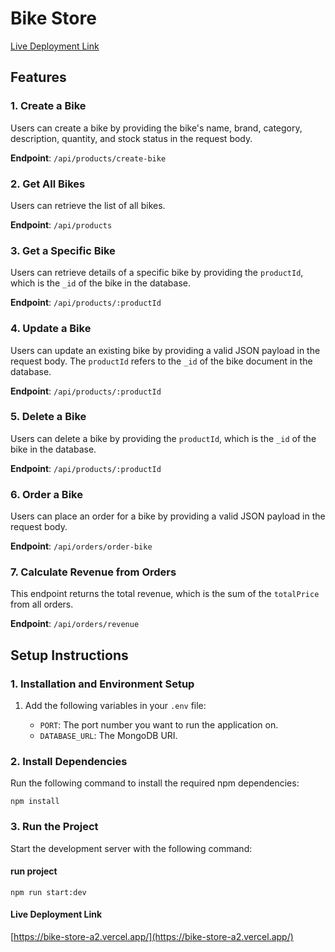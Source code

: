 # Bike Store

[Live Deployment Link](https://bike-store-a2.vercel.app/)

## Features

### 1. Create a Bike

Users can create a bike by providing the bike's name, brand, category, description, quantity, and stock status in the request body.

**Endpoint**: `/api/products/create-bike`

### 2. Get All Bikes

Users can retrieve the list of all bikes.

**Endpoint**: `/api/products`

### 3. Get a Specific Bike

Users can retrieve details of a specific bike by providing the `productId`, which is the `_id` of the bike in the database.

**Endpoint**: `/api/products/:productId`

### 4. Update a Bike

Users can update an existing bike by providing a valid JSON payload in the request body. The `productId` refers to the `_id` of the bike document in the database.

**Endpoint**: `/api/products/:productId`

### 5. Delete a Bike

Users can delete a bike by providing the `productId`, which is the `_id` of the bike in the database.

**Endpoint**: `/api/products/:productId`

### 6. Order a Bike

Users can place an order for a bike by providing a valid JSON payload in the request body.

**Endpoint**: `/api/orders/order-bike`

### 7. Calculate Revenue from Orders

This endpoint returns the total revenue, which is the sum of the `totalPrice` from all orders.

**Endpoint**: `/api/orders/revenue`

## Setup Instructions

### 1. Installation and Environment Setup

1. Add the following variables in your `.env` file:

   - `PORT`: The port number you want to run the application on.
   - `DATABASE_URL`: The MongoDB URI.

### 2. Install Dependencies

Run the following command to install the required npm dependencies:

```
npm install
```

### 3. Run the Project

Start the development server with the following command:

#### run project

```
npm run start:dev
```

#### Live Deployment Link

[https://bike-store-a2.vercel.app/](https://bike-store-a2.vercel.app/)
